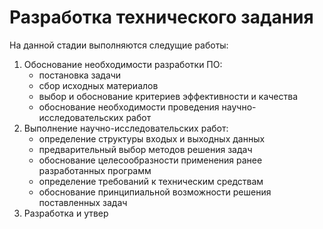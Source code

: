 # Разработка технического задания
На данной стадии выполняются следущие работы:

1. Обоснование необходимости разработки ПО:
	- постановка задачи
	- сбор исходных материалов
	- выбор и обоснование критериев эффективности и качества
	- обоснование необходимости проведения научно-исследовательских работ
2. Выполнение научно-исследовательских работ:
	- определение структуры входых и выходных данных
	- предварительный выбор методов решения задач
	- обоснование целесообразности применения ранее разработанных программ
	- определение требований к техническим средствам
	- обоснование принципиальной возможности решения поставленных задач
3. Разработка и утвер
